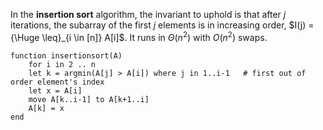 
In the **insertion sort** algorithm, the invariant to uphold is that after $j$ iterations, the subarray of the first $j$ elements is in increasing order, $I(j) = {\Huge \leq}_{i \in [n]} A[i]$. It runs in $\Theta(n^{2})$ with $O(n^{2})$ swaps.

```
function insertionsort(A)
	for i in 2 .. n
	let k = argmin(A[j] > A[i]) where j in 1..i-1	# first out of order element's index
	let x = A[i]
	move A[k..i-1] to A[k+1..i]
	A[k] = x
end
```
